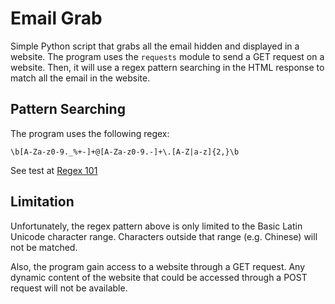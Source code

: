 # Email Grab

Simple Python script that grabs all the email hidden and displayed in a website. The program uses the `requests` module to send a GET request on a website. Then, it will use a regex pattern searching in the HTML response to match all the email in the website. 

## Pattern Searching

The program uses the following regex:

```
\b[A-Za-z0-9._%+-]+@[A-Za-z0-9.-]+\.[A-Z|a-z]{2,}\b
```

See test at [Regex 101](https://regex101.com/r/kHPv0b/1)

## Limitation

Unfortunately, the regex pattern above is only limited to the Basic Latin Unicode character range. Characters outside that range (e.g. Chinese) will not be matched.

Also, the program gain access to a website through a GET request. Any dynamic content of the website that could be accessed through a POST request will not be available. 

